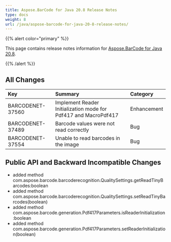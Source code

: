 ```yaml
---
title: Aspose.BarCode for Java 20.8 Release Notes
type: docs
weight: 8
url: /java/aspose-barcode-for-java-20-8-release-notes/
---
```


{{% alert color="primary" %}} 

This page contains release notes information for [Aspose.BarCode for Java 20.8](https://downloads.aspose.com/barcode/java/new-releases/aspose.barcode-for-java-20.8/).

{{% /alert %}} 
## **All Changes**

|**Key**|**Summary**|**Category**|
| :- | :- | :- |
|BARCODENET-37560|Implement Reader Initialization mode for Pdf417 and MacroPdf417|Enhancement|
|BARCODENET-37489|Barcode values were not read correctly|Bug|
|BARCODENET-37554|Unable to read barcodes in the image|Bug|

## **Public API and Backward Incompatible Changes**
- added method com.aspose.barcode.barcoderecognition.QualitySettings.getReadTinyBarcodes:boolean
- added method com.aspose.barcode.barcoderecognition.QualitySettings.setReadTinyBarcodes(boolean)
- added method com.aspose.barcode.generation.Pdf417Parameters.isReaderInitialization:boolean
- added method com.aspose.barcode.generation.Pdf417Parameters.setReaderInitialization(boolean)